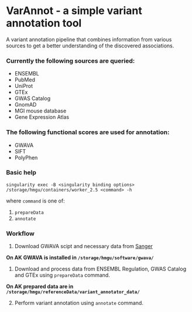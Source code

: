 # VarAnnot - a simple variant annotation tool

A variant annotation pipeline that combines information from various sources to get a better understanding of the discovered associations.


### Currently the following sources are queried:

* ENSEMBL
* PubMed
* UniProt
* GTEx
* GWAS Catalog
* GnomAD
* MGI mouse database
* Gene Expression Atlas

### The following functional scores are used for annotation:

* GWAVA
* SIFT
* PolyPhen

### Basic help
```
singularity exec -B <singularity binding options> /storage/hmgu/containers/worker_2.5 <command> -h
```

where ```command``` is one of:
1. ```prepareData```
2. ```annotate```

### Workflow
1. Download GWAVA scipt and necessary data from [Sanger](https://www.sanger.ac.uk/sanger/StatGen_Gwava)

**On AK GWAVA is installed in ```/storage/hmgu/software/gwava/```**

1. Download and process data from ENSEMBL Regulation, GWAS Catalog and GTEx using ```prepareData``` command. 

**On AK prepared data are in ```/storage/hmgu/referenceData/variant_annotator_data/```**

2. Perform variant annotation using ```annotate``` command.

